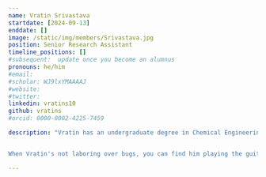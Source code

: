 ```yaml
---
name: Vratin Srivastava
startdate: [2024-09-13]
enddate: []
image: /static/img/members/Srivastava.jpg
position: Senior Research Assistant
timeline_positions: []
#subsequent:  update once you become an alumnus
pronouns: he/him
#email: 
#scholar: WJ9lxYMAAAAJ
#website: 
#twitter: 
linkedin: vratins10
github: vratins
#orcid: 0000-0002-4225-7459

description: "Vratin has an undergraduate degree in Chemical Engineering and holds a Master’s degree in Computational Biology from Carnegie Mellon University, where he conducted research under [Dr. David Koes](https://bits.csb.pitt.edu/). Vratin's previous work focused on leveraging machine learning to improve protein binding pocket representation and dataset curation. He's particularly passionate about applying data-driven methods to challenges in structural biology and biophysics. 


When Vratin's not laboring over bugs, you can find him playing the guitar or wandering about museums."

---
```

